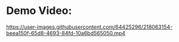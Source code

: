 # Demo Video:



https://user-images.githubusercontent.com/64425296/218063154-beea150f-65d8-4693-84fd-10a6bd565050.mp4


